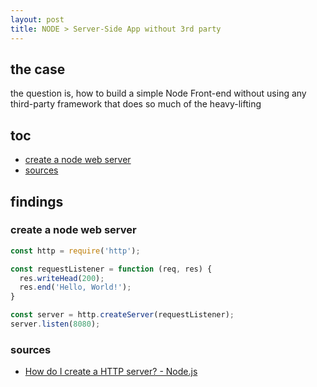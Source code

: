 ```yaml
---
layout: post
title: NODE > Server-Side App without 3rd party 
---
```

## the case	
the question is, how to build a simple Node Front-end without using any third-party framework that does so much of the heavy-lifting

## toc
<!-- TOC -->

- [create a node web server](#create-a-node-web-server)
- [sources](#sources)

<!-- /TOC -->

## findings
### create a node web server

```js
const http = require('http');

const requestListener = function (req, res) {
  res.writeHead(200);
  res.end('Hello, World!');
}

const server = http.createServer(requestListener);
server.listen(8080);
```

### sources
* [How do I create a HTTP server? - Node.js](https://nodejs.org/en/knowledge/HTTP/servers/how-to-create-a-HTTP-server/)